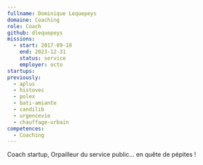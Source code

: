 ```yaml
---
fullname: Dominique Lequepeys
domaine: Coaching
role: Coach
github: dlequepeys
missions:
  - start: 2017-09-18
    end: 2023-12-31
    status: service
    employer: octo
startups:
previously:
  - aplus
  - histovec
  - polex
  - bati-amiante
  - candilib
  - urgencevie
  - chauffage-urbain
competences:
  - Coaching
---
```

Coach startup, Orpailleur du service public… en quête de pépites !
